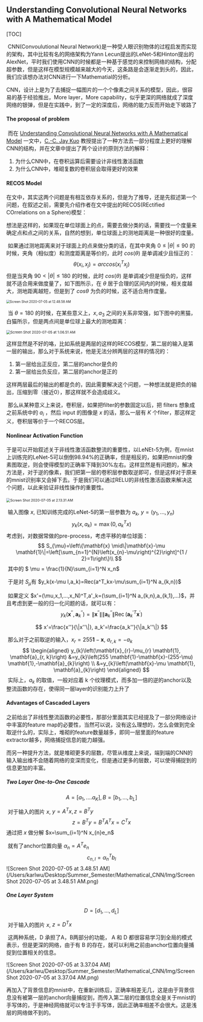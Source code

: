 ## Understanding Convolutional Neural Networks with A Mathematical Model

[TOC]

​		CNN(Convoulutional Neural Network)是一种受人眼识别物体的过程启发而实现的架构，其中比较有名的网络架构为Yann Lecun提出的LeNet-5和Hinton提出的AlexNet，平时我们使用CNN的时候都是一种基于感觉的来控制网络的结构，分配超参数，但是这样在模型规模越来越大的今天，这条路是会逐渐走到头的，因此，我们应该想办法对CNN进行一下Mathematial的分析。

​		CNN，设计上是为了去捕捉一幅图片的一个个像素之间关系的模型，因此，很容易的基于经验推出，More layer，More capability，似乎更深的网络就成了深度网络的银弹，但是在实践中，到了一定的深度后，网络的能力反而开始走下坡路了

#### The proposal of problem

​		而在 [Understanding Convolutional Neural Networks with A Mathematical Model](https://arxiv.org/abs/1609.04112) 一文中，[C.-C. Jay Kuo](https://arxiv.org/search/cs?searchtype=author&query=Kuo%2C+C+-+J) 教授提出了一种方法去一部分程度上更好的理解CNN的结构，并在文章中提出了两个设计的原则方法的解释：

1. 为什么CNN中，在卷积运算后需要设计非线性激活函数
2. 为什么CNN中，堆砌复数的卷积层会取得更好的效果

#### RECOS Model

​        在文中，其实这两个问题是有相互依存关系的，但是为了推导，还是先叙述第一个问题，在叙述之前，需要先介绍作者在文中提出的RECOS(REctified COrrelations on a Sphere)模型：

​		想法是这样的，如果现在单位球面上的点，需要去做分类的话，需要找一个度量来确定点和点之间的关系，自然的想到，单位球面上的测地距离是一种很好的度量。

​		如果通过测地距离来对于球面上的点来做分类的话，在其中夹角 $0 \leq |\theta| \leq 90$ 的时候，夹角（相似度）和测度距离是等价的，此时 $cos(\theta)$ 是单调减少且恒正的：
$$
\theta(x_i,x_j)=arccos(x_i^Tx_j)
$$
​		但是当夹角 $90 < |\theta| \leq 180$ 的时候，此时 $cos(\theta)$ 是单调减少但是恒负的，这样就不适合用来做度量了，如下图所示，在 $\theta$ 居于合理的区间内的时候，相关度越大，测地距离越短，但是到了 $cos\theta$ 为负的时候，这不适合用作度量。

<img src="/Users/karlwu/Desktop/Summer_Semester/Mathematical_CNN/Img/Screen Shot 2020-07-05 at 12.48.58 AM.png" alt="Screen Shot 2020-07-05 at 12.48.58 AM" style="zoom:60%;" />

​		当 $\theta = 180$ 的时候，在某些意义上，$x,a_3$ 之间的关系非常强，如下图中的黑猫，白猫所示，但是两点间是单位球上最大的测地距离：

<img src="/Users/karlwu/Desktop/Summer_Semester/Mathematical_CNN/Img/Screen Shot 2020-07-05 at 1.06.51 AM.png" alt="Screen Shot 2020-07-05 at 1.06.51 AM" style="zoom:67%;" />

​		这样显然是不好的咯，比如系统是两层的这样的RECOS模型，第二层的输入是第一层的输出，那么对于系统来说，他是无法分辨两层的这样的情况的：

1. 第一层给出正反应，第二层的anchor是负的
2. 第一层给出负反应，第二层的anchor是正的

​        这样两层最后的输出的都是负的，因此需要解决这个问题，一种想法就是把负的输出，压缩到零（接近0），那这样就不会造成歧义。        

​		那么从某种意义上来说，卷积层，如果把filter的参数固定以后，把 filters 想象成之前系统中的 $a_i$ ，然后 input 的图像是 $x$ 的话，那么一层有 $K$ 个filter，那这样定义，卷积层等价于一个RECOS层。

#### Nonlinear Activation Function

​		于是可以开始叙述关于非线性激活函数整流的重要性，以LeNEt-5为例，在mnist上训练完的LeNet-5可以倒倒98.94%的正确率，但是相反的，如果把mnist的像素图取逆，则会使得模型的正确率下降到30%左右。这样显然是有问题的，解决方法是，对于逆的像素，我们把第一层的卷积层参数取逆即可，但是这样对于原来的mnist识别率又会掉下去。于是我们可以通过RELU的非线性激活函数来解决这个问题，以此来验证非线性操作的重要性。

​     <img src="/Users/karlwu/Desktop/Summer_Semester/Mathematical_CNN/Img/Screen Shot 2020-07-05 at 2.13.31 AM.png" alt="Screen Shot 2020-07-05 at 2.13.31 AM" style="zoom:65%;" />

​		输入图像 $x$, 已知训练完成的LeNet-5的第一层参数为 $a_k$, $y=(y_1,...,y_n)$
$$
y_k(x,a_k)=\max(0,a^T_kx)
$$
​		考虑到，对数据常做的pre-process，考虑平移的单位球面：
$$
S_{\mu}=\left\{\mathbf{x} \mid\|\mathbf{x}-\mu \mathbf{1}\|=\left[\sum_{n=1}^{N}\left(x_{n}-\mu\right)^{2}\right]^{1 / 2}=1\right\}\\
$$
​		其中的 $ \mu = \frac{1}{N}\sum_{i=1}^N x_n$

​		于是对 $S_{\mu}$有 $y_k(x-\mu I,a_k)=Rec(a^T_kx-\mu\sum_{i=1}^N a_{k,n})$

​		如果定义 $x'=(\mu,x_1,...,x_N)^T,a'_k=(\sum_{i=1}^N a_{k,n},a_{k,1},...)$，并且考虑到更一般的归一化问题的话，就可以有：
$$
y_{k}\left(\mathbf{x}^{\prime \prime}, \mathbf{a}_{k}^{\prime \prime}\right)=\left\|\mathbf{x}^{\prime \prime}\right\|\left\|\mathbf{a}^{\prime \prime}_{k}\right\| \operatorname{Rec}\left(\mathbf{a}_{k}^{\prime T} \mathbf{x}^{\prime}\right)
$$

$$
x'=\frac{x''}{\|x''\|}, a_k'=\frac{a_k''}{\|a_k''\|}
$$

​		那么对于之前取逆的输入，$x_r=255 \mathbf{1}-\mathbf{x}$, $a_{r,k}=-a_k$
$$
\begin{aligned}
y_{k}\left(\mathbf{x}_{r}-\mu_{r} \mathbf{1}, \mathbf{a}_{r, k}\right) &=y_{k}\left(255 \mathbf{1}-\mathbf{x}-(255-\mu) \mathbf{1},-\mathbf{a}_{k}\right) \\
&=y_{k}\left(\mathbf{x}-\mu \mathbf{1}, \mathbf{a}_{k}\right)
\end{aligned}
$$
​		实际上，$a_k$ 的取值，一般对应着 k 个纹理模式，而多加一倍的逆的anchor以及整流函数的存在，使得同一层layer的识别能力上升了

#### Advantages of Cascaded Layers

​		之前给出了非线性整流函数的必要性，那部分里面其实已经提及了一部分网络设计中丰富的feature map的必要性，当然可以说，没有这么理想的，怎么会做到完全取逆什么的，实际上，堆砌的feature数量越多，即同一层里面的feature extractor越多，网络捕捉信息的能力越强。

​		而另一种提升方法，就是堆砌更多的层数，尽管从维度上来说，端到端的CNN的输入输出维不会随着网络的变深而变化，但是通过更多的层数，可以使得捕捉到的信息更加的丰富。

##### Two Layer One-to-One Cascade

$$
A=[a_1,....a_K],B=[b_1,...,b_L]
$$

​		对于输入的图片 $x$, $y=A^Tx,z=B^Ty$
$$
z=B^Ty=B^TA^Tx=C^Tx
$$
​		通过把 $x$ 做分解 $x=\sum_{i=1}^N x_{n}e_n$

​		就有了anchor位置向量 $\alpha_n=A^Te_n$
$$
c_{n,l}=\alpha_n^Tb_l
$$
 		![Screen Shot 2020-07-05 at 3.48.51 AM](/Users/karlwu/Desktop/Summer_Semester/Mathematical_CNN/Img/Screen Shot 2020-07-05 at 3.48.51 AM.png)

##### One Layer System

$$
D=[d_1,...,d_L]
$$

​		对于输入的图片 $x$, $z=D^Tx$

​		这两种系统，D 承担了A，B两部分的功能， A 和 D 都很容易学习到全局的模式表示，但是更深的网络，由于有 B 的存在，就可以利用之前由anchor位置向量捕捉到位置相关的信息。

![Screen Shot 2020-07-05 at 3.37.04 AM](/Users/karlwu/Desktop/Summer_Semester/Mathematical_CNN/Img/Screen Shot 2020-07-05 at 3.37.04 AM.png)

​		再加入了背景信息的mnist中，在重新训练后，正确率相差无几，这是由于背景信息没有被第一层的anchor向量捕捉到，而传入第二层的位置信息全是关于mnist的手写体的，于是神经网络就可以专注于手写体，因此正确率相差不会很大。这是浅层的网络做不到的。